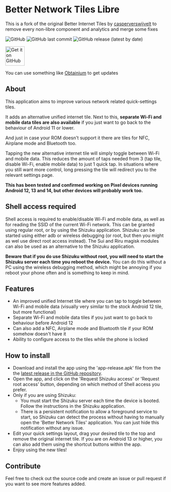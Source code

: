 # Better Network Tiles Libre

This is a fork of the original Better Internet Tiles by [casperverswijvelt](https://github./comcasperverswijvelt) to remove every non-libre component and analytics and merge some fixes

<img alt="GitHub" src="https://img.shields.io/github/license/D3SOX/Better-Network-Tiles-Libre"> <img alt="GitHub last commit" src="https://img.shields.io/github/last-commit/D3SOX/Better-Internet-Tiles-Libre"> <img alt="GitHub release (latest by date)" src="https://img.shields.io/github/v/release/D3SOX/Better-Internet-Tiles-Libre">

<a href="https://github.com/D3SOX/Better-Network-Tiles-Libre/releases"><img alt="Get it on GitHub" src="https://github.com/D3SOX/Better-Network-Tiles-Libre/assets/24937357/c3c0042b-e4c2-465f-8f1b-f0b7a943fb67" height=60px /></a>

You can use something like [Obtainium](https://github.com/ImranR98/Obtainium) to get updates

## About

This application aims to improve various network related quick-settings tiles.

It adds an alternative unified internet tile. Next to this, **separate Wi-Fi and mobile data tiles are also available** if you just want to go back to the behaviour of Android 11 or lower.

And just in case your ROM doesn't support it there are tiles for NFC, Airplane mode and Bluetooth too.

Tapping the new alternative internet tile will simply toggle between Wi-Fi and mobile data. This reduces the amount of taps needed from 3 (tap tile, disable Wi-Fi, enable mobile data) to just 1 quick tap. In situations where you still want more control, long pressing the tile will redirect you to the relevant settings page.

**This has been tested and confirmed working on Pixel devices running Android 12, 13 and 14, but other devices will probably work too.**

## Shell access required
Shell access is required to enable/disable Wi-Fi and mobile data, as well as for reading the SSID of the current Wi-Fi network. This can be granted using regular root, or by using the Shizuku application. Shizuku can be started using either adb or wireless debugging (or root, but then you might as wel use direct root access instead). The Sui and Riru magisk modules can also be used as an alternative to the Shizuku application.

**Beware that if you do use Shizuku without root, you will need to start the Shizuku server each time you reboot the device.** You can do this without a PC using the wireless debugging method, which might be annoying if you reboot your phone often and is something to keep in mind.

## Features
- An improved unified Internet tile where you can tap to toggle between Wi-Fi and mobile data (visually very similar to the stock Android 12 tile, but more functional)
- Separate Wi-Fi and mobile data tiles if you just want to go back to behaviour before Android 12
- Can also add a NFC, Airplane mode and Bluetooth tile if your ROM somehow doesn't have it
- Ability to configure access to the tiles while the phone is locked

## How to install
- Download and install the app using the 'app-release.apk' file from the the [latest release in the GitHub repository](https://github.com/D3SOX/Better-Network-Tiles-Libre/releases).
- Open the app, and click on the 'Request Shizuku access' or 'Request root access' button, depending on which method of Shell access you prefer.
- Only if you are using Shizuku:
  - You must start the Shizuku server each time the device is booted. Follow the instructions in the Shizuku application.
  - There is a persistent notification to allow a foreground service to start, so Shizuku can detect the process without having to manually open the 'Better Network Tiles' application. You can just hide this notification without any issue.
- Edit your quick settings layout, drag your desired tile to the top and remove the original internet tile.
If you are on Android 13 or higher, you can also add them using the shortcut buttons within the app.
- Enjoy using the new tiles!

## Contribute
Feel free to check out the source code and create an issue or pull request if you want to see more features added.
